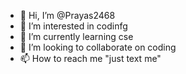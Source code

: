 - 👋 Hi, I’m @Prayas2468
- 👀 I’m interested in codinfg
- 🌱 I’m currently learning cse
- 💞️ I’m looking to collaborate on coding
- 📫 How to reach me "just text me"

<!---
Prayas2468/Prayas2468 is a ✨ special ✨ repository because its `README.md` (this file) appears on your GitHub profile.
You can click the Preview link to take a look at your changes.
--->
